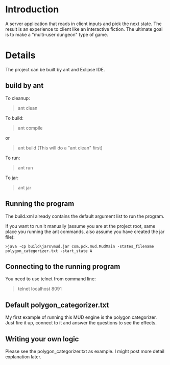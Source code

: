 # Introduction #

A server application that reads in client inputs and pick the next state. The result is an experience to client like an interactive fiction. The ultimate goal is to make a "multi-user dungeon" type of game.


# Details #

The project can be built by ant and Eclipse IDE.

## build by ant ##

To cleanup:

>ant clean

To build:

>ant compile

or

>ant build (This will do a "ant clean" first)

To run:

>ant run

To jar:

>ant jar

## Running the program ##
The build.xml already contains the default argument list to run the program.

If you want to run it manually (assume you are at the project root, same place you running the ant commands, also assume you have created the jar file):

```
>java -cp build\jars\mud.jar com.pck.mud.MudMain -states_filename polygon_categorizer.txt -start_state A
```

## Connecting to the running program ##
You need to use telnet from command line:

>telnet localhost 8091

## Default polygon\_categorizer.txt ##
My first example of running this MUD engine is the polygon categorizer. Just fire it up, connect to it and answer the questions to see the effects.

## Writing your own logic ##
Please see the polygon\_categorizer.txt as example. I might post more detail explanation later.